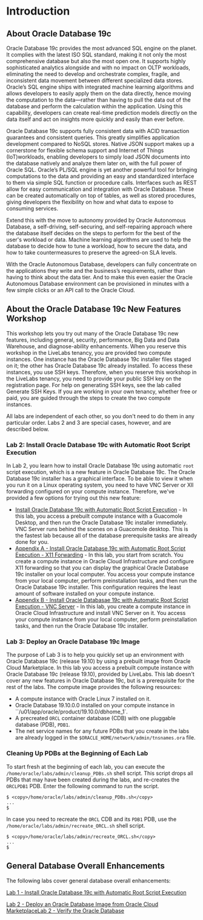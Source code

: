 # Introduction

## About Oracle Database 19c

Oracle Database 19c provides the most advanced SQL engine on the planet. It complies with the latest ISO SQL standard, making it not only the most comprehensive database but also the most open one. It supports highly sophisticated analytics alongside and with no impact on OLTP workloads, eliminating the need to develop and orchestrate complex, fragile, and inconsistent data movement between different specialized data stores. Oracle’s SQL engine ships with integrated machine learning algorithms and allows developers to easily apply them on the data directly, hence moving the computation to the data—rather than having to pull the data out of the database and perform the calculation within the application. Using this capability, developers can create real-time prediction models directly on the data itself and act on insights more quickly and easily than ever before.

[](youtube:LcsPSJrZDrI)

Oracle Database 19c supports fully consistent data with ACID transaction guarantees and consistent queries. This greatly simplifies application development compared to NoSQL stores. Native JSON support makes up a cornerstone for flexible schema support and Internet of Things (IoT)workloads, enabling developers to simply load JSON documents into the database natively and analyze them later on, with the full power of Oracle SQL. Oracle’s PL/SQL engine is yet another powerful tool for bringing computations to the data and providing an easy and standardized interface to them via simple SQL function or procedure calls. Interfaces such as REST allow for easy communication and integration with Oracle Database. These can be created automatically on top of tables, as well as stored procedures, giving developers the flexibility on how and what data to expose to consuming services.

Extend this with the move to autonomy provided by Oracle Autonomous Database, a self-driving, self-securing, and self-repairing approach where the database itself decides on the steps to perform for the best of the user's workload or data. Machine learning algorithms are used to help the database to decide how to tune a workload, how to secure the data, and how to take countermeasures to preserve the agreed-on SLA levels.

With the Oracle Autonomous Database, developers can fully concentrate on the applications they write and the business’s requirements, rather than having to think about the data tier. And to make this even easier the Oracle Autonomous Database environment can be provisioned in minutes with a few simple clicks or an API call to the Oracle Cloud.

## About the Oracle Database 19c New Features Workshop

This workshop lets you try out many of the Oracle Database 19c new features, including general, security, performance, Big Data and Data Warehouse, and diagnose-ability enhancements. When you reserve this workshop in the LiveLabs tenancy, you are provided two compute instances. One instance has the Oracle Database 19c installer files staged on it; the other has Oracle Database 19c already installed. To access these instances, you use SSH keys. Therefore, when you reserve this workshop in the LiveLabs tenancy, you need to provide your public SSH key on the registration page. For help on generating SSH keys, see the lab called Generate SSH Keys. If you are working in your own tenancy, whether free or paid, you are guided through the steps to create the two compute instances.

All labs are independent of each other, so you don't need to do them in any particular order. Labs 2 and 3 are special cases, however, and are described below.

### Lab 2: Install Oracle Database 19c with Automatic Root Script Execution
In Lab 2, you learn how to install Oracle Database 19c using automatic `root` script execution, which is a new feature in Oracle Database 19c. The Oracle Database 19c installer has a graphical interface. To be able to view it when you run it on a Linux operating system, you need to have VNC Server or Xll forwarding configured on your compute instance. Therefore, we've provided a few options for trying out this new feature:

- [Install Oracle Database 19c with Automatic Root Script Execution](?lab=install-db19c-auto-config-script-execution-guac.md) - In this lab, you access a prebuilt compute instance with a Guacomole Desktop, and then run the Oracle Database 19c installer immediately. VNC Server runs behind the scenes on a Guacomole desktop. This is the fastest lab because all of the database prerequisite tasks are already done for you.
- [Appendix A - Install Oracle Database 19c with Automatic Root Script Execution - X11 Forwarding](?lab=install-db19c-auto-config-script-execution-x11.md) - In this lab, you start from scratch. You create a compute instance in Oracle Cloud Infrastructure and configure X11 forwarding so that you can display the graphical Oracle Database 19c installer on your local computer. You access your compute instance from your local computer, perform preinstallation tasks, and then run the Oracle Database 19c installer. This configuration requires the least amount of software installed on your compute instance.
- [Appendix B - Install Oracle Databasae 19c with Automatic Root Script Execution - VNC Server](?lab=install-db19c-auto-config-script-execution-vnc.md) - In this lab, you create a compute instance in Oracle Cloud Infrastructure and install VNC Server on it. You access your compute instance from your local computer, perform  preinstallation tasks, and then run the Oracle Database 19c installer.


### Lab 3: Deploy an Oracle Database 19c Image

<if type="freetier paid">The purpose of Lab 3 is to help you quickly set up an environment with Oracle Database 19c (release 19.10) by using a prebuilt image from Oracle Cloud Marketplace. </if><if type="livelabs">In this lab you access a prebuilt compute instance with Oracle Database 19c (release 19.10), provided by LiveLabs. </if>This lab doesn't cover any new features in Oracle Database 19c, but is a prerequisite for the rest of the labs. The compute image provides the following resources:

- A compute instance with Oracle Linux 7 installed on it.
- Oracle Database 19.10.0.0 installed on your compute instance in ``/u01/app/oracle/product/19.10.0/dbhome_1`.
- A precreated `ORCL` container database (CDB) with one pluggable database (PDB), `PDB1`.
- The net service names for any future PDBs that you create in the labs are already logged in the `$ORACLE_HOME/network/admin/tnsnames.ora` file.

### Cleaning Up PDBs at the Beginning of Each Lab

To start fresh at the beginning of each lab, you can execute the `/home/oracle/labs/admin/cleanup_PDBs.sh` shell script. This script drops all PDBs that may have been created during the labs, and re-creates the `ORCLPDB1` PDB. Enter the following command to run the script.

```nohighlighting
$ <copy>/home/oracle/labs/admin/cleanup_PDBs.sh</copy>
...
$
```

In case you need to recreate the `ORCL` CDB and its `PDB1` PDB, use the `/home/oracle/labs/admin/recreate_ORCL.sh` shell script.

```nohighlighting
$ <copy>/home/oracle/labs/admin/recreate_ORCL.sh</copy>
...
$
```

## General Database Overall Enhancements

The following labs cover general database overall enhancements:

[Lab 1 - Install Oracle Database 19c with Automatic Root Script Execution](?lab=install-db19c-auto-config-script-execution)

<if type="freetier paid">[Lab 2 - Deploy an Oracle Database Image from Oracle Cloud Marketplace](?lab=deploy-db19c-marketplace)</if><if type="livelabs">[Lab 2 - Verify the Oracle Database](?lab=verify-database)</if>
